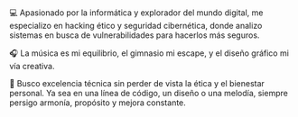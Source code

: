 💻 Apasionado por la informática y explorador del mundo digital, me especializo en hacking ético y seguridad cibernética, donde analizo sistemas en busca de vulnerabilidades para hacerlos más seguros.

🎧 La música es mi equilibrio, el gimnasio mi escape, y el diseño gráfico mi vía creativa.

🎯 Busco excelencia técnica sin perder de vista la ética y el bienestar personal. Ya sea en una línea de código, un diseño o una melodía, siempre persigo armonía, propósito y mejora constante.
